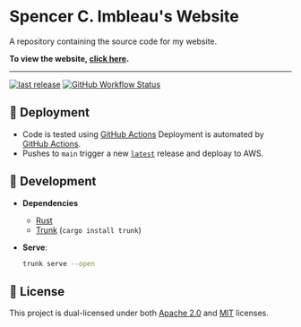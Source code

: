 # Spencer C. Imbleau's Website

A repository containing the source code for my website.

**To view the website, [click here](https://spencer.imbleau.com).**

---
[![last release](https://img.shields.io/github/release-date/simbleau/website?logo=github&label=Last%20Release)](https://github.com/simbleau/website/releases)
[![GitHub Workflow Status](https://img.shields.io/github/actions/workflow/status/simbleau/website/ci.yml?logo=github&label=CI)](https://github.com/simbleau/website/actions/workflows/ci.yml)

## 🤖 Deployment

- Code is tested using [GitHub Actions](https://github.com/simbleau/website/actions/workflows/ci.yml)
Deployment is automated by [GitHub Actions](https://github.com/simbleau/website/actions).
- Pushes to `main` trigger a new [`latest`](https://github.com/simbleau/website/releases/tag/latest) release and deploay to AWS.

## 🔧 Development

- **Dependencies**
  - [Rust](https://www.rust-lang.org/)
  - [Trunk](https://trunkrs.dev/) (`cargo install trunk`)
- **Serve**:

  ```bash
  trunk serve --open
  ```

## 🔏 License

This project is dual-licensed under both [Apache 2.0](LICENSE-APACHE) and [MIT](LICENSE-MIT) licenses.
